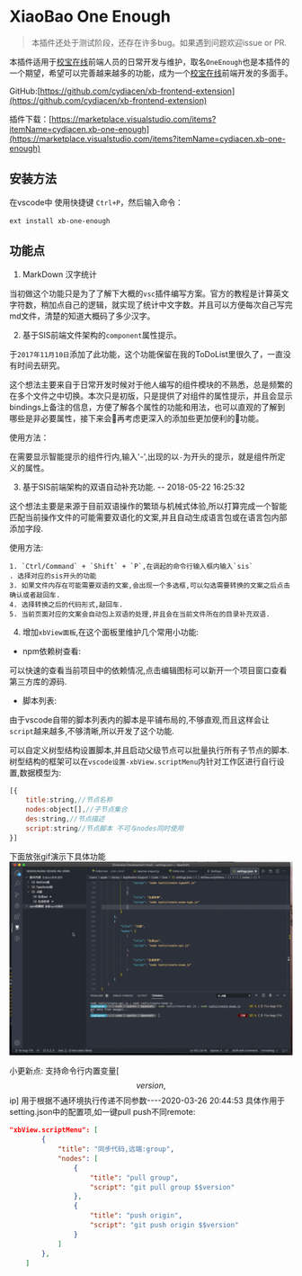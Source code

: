 # XiaoBao One Enough

> 本插件还处于测试阶段，还存在许多bug。如果遇到问题欢迎issue or PR.

本插件适用于[校宝在线](http://www.xiaobaoonline.com/pc/index)前端人员的日常开发与维护，取名`OneEnough`也是本插件的一个期望，希望可以完善越来越多的功能，成为一个[校宝在线](http://www.xiaobaoonline.com/pc/index)前端开发的多面手。

GitHub:[https://github.com/cydiacen/xb-frontend-extension](https://github.com/cydiacen/xb-frontend-extension)

插件下载：[https://marketplace.visualstudio.com/items?itemName=cydiacen.xb-one-enough](https://marketplace.visualstudio.com/items?itemName=cydiacen.xb-one-enough)

## 安装方法
在vscode中 使用快捷键 `Ctrl+P`，然后输入命令：

`ext install xb-one-enough`

## 功能点

1. MarkDown 汉字统计

当初做这个功能只是为了了解下大概的`vsc`插件编写方案。官方的教程是计算英文字符数，稍加点自己的逻辑，就实现了统计中文字数。并且可以方便每次自己写完md文件，清楚的知道大概码了多少汉字。

2. 基于SIS前端文件架构的`component`属性提示。

于`2017年11月10日`添加了此功能，这个功能保留在我的ToDoList里很久了，一直没有时间去研究。

这个想法主要来自于日常开发时候对于他人编写的组件模块的不熟悉，总是频繁的在多个文件之中切换。本次只是初版，只是提供了对组件的属性提示，并且会显示bindings上备注的信息，方便了解各个属性的功能和用法，也可以直观的了解到哪些是非必要属性，接下来会再考虑更深入的添加些更加便利的功能。

使用方法：

在需要显示智能提示的组件行内,输入'-',出现的以`-`为开头的提示，就是组件所定义的属性。

3. 基于SIS前端架构的双语自动补充功能.  -- 2018-05-22 16:25:32

这个想法主要是来源于目前双语操作的繁琐与机械式体验,所以打算完成一个智能匹配当前操作文件的可能需要双语化的文案,并且自动生成语言包或在语言包内部添加字段.

使用方法:

    1. `Ctrl/Command` + `Shift` + `P`,在调起的命令行输入框内输入`sis`
    . 选择对应的sis开头的功能
    3. 如果文件内存在可能需要双语的文案,会出现一个多选框,可以勾选需要转换的文案之后点击确认或者敲回车.
    4. 选择转换之后的代码形式,敲回车.
    5. 当前页面对应的文案会自动包上双语的处理,并且会在当前文件所在的目录补充双语.

4. 增加`xbView面板`,在这个面板里维护几个常用小功能:


* npm依赖树查看:

可以快速的查看当前项目中的依赖情况,点击编辑图标可以新开一个项目窗口查看第三方库的源码.

* 脚本列表:
    
由于vscode自带的脚本列表内的脚本是平铺布局的,不够直观,而且这样会让`script`越来越多,不够清晰,所以开发了这个功能.
    
可以自定义树型结构设置脚本,并且启动父级节点可以批量执行所有子节点的脚本.
树型结构的框架可以在`vscode设置-xbView.scriptMenu`内针对工作区进行自行设置,数据模型为:
```javascript
[{
    title:string,//节点名称
    nodes:object[],//子节点集合
    des:string,//节点描述
    script:string//节点脚本 不可与nodes同时使用
}]
```
下面放张gif演示下具体功能
![gif](https://github.com/cydiacen/markdownImg/blob/master/XbView1.gif?raw=true)

小更新点:
支持命令行内置变量[$$version,$$ip] 用于根据不通环境执行传递不同参数----2020-03-26 20:44:53
具体作用于setting.json中的配置项,如一键pull push不同remote:
```json
"xbView.scriptMenu": [
		{
			"title": "同步代码,远端:group",
			"nodes": [
				{
					"title": "pull group",
					"script": "git pull group $$version"
				},
				{
					"title": "push origin",
					"script": "git push origin $$version"
				}
			]
		},
	]
```




